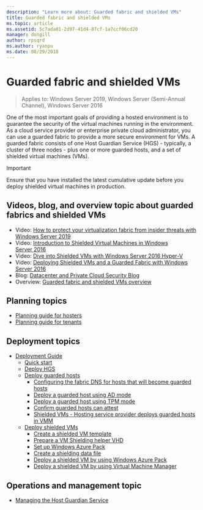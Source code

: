 ```yaml
---
description: "Learn more about: Guarded fabric and shielded VMs"
title: Guarded fabric and shielded VMs
ms.topic: article
ms.assetid: 5c7ada81-2d97-41d4-87cf-1a7ccf06cd20
manager: dongill
author: rpsqrd
ms.author: ryanpu
ms.date: 08/29/2018
---
```


# Guarded fabric and shielded VMs

>Applies to: Windows Server 2019, Windows Server (Semi-Annual Channel), Windows Server 2016

One of the most important goals of providing a hosted environment is to guarantee the security of the virtual machines running in the environment. As a cloud service provider or enterprise private cloud administrator, you can use a guarded fabric to provide a more secure environment for VMs. A guarded fabric consists of one Host Guardian Service (HGS) - typically, a cluster of three nodes - plus one or more guarded hosts, and a set of shielded virtual machines (VMs).

> [!IMPORTANT]
> Ensure that you have installed the latest cumulative update before you deploy shielded virtual machines in production.

## Videos, blog, and overview topic about guarded fabrics and shielded VMs

- Video: [How to protect your virtualization fabric from insider threats with Windows Server 2019](https://myignite.techcommunity.microsoft.com/sessions/64690)
- Video: [Introduction to Shielded Virtual Machines in Windows Server 2016](https://channel9.msdn.com/Shows/Mechanics/Introduction-to-Shielded-Virtual-Machines-in-Windows-Server-2016)
- Video: [Dive into Shielded VMs with Windows Server 2016 Hyper-V](https://channel9.msdn.com/events/Ignite/2016/BRK3124)
- Video: [Deploying Shielded VMs and a Guarded Fabric with Windows Server 2016](https://mva.microsoft.com/training-courses/deploying-shielded-vms-and-a-guarded-fabric-with-windows-server-2016-17131?l=WFLef7vUD_4604300474)
- Blog: [Datacenter and Private Cloud Security Blog](/archive/blogs/datacentersecurity/)
- Overview: [Guarded fabric and shielded VMs overview](Guarded-Fabric-and-Shielded-VMs.md)

## Planning topics

- [Planning guide for hosters](guarded-fabric-planning-for-hosters.md)
- [Planning guide for tenants](guarded-fabric-shielded-vm-planning-for-tenants.md)

## Deployment topics

- [Deployment Guide](guarded-fabric-deploying-hgs-overview.md)
    - [Quick start](guarded-fabric-deployment-overview.md)
    - [Deploy HGS](guarded-fabric-setting-up-the-host-guardian-service-hgs.md)
    - [Deploy guarded hosts](guarded-fabric-configure-hgs-with-authorized-hyper-v-hosts.md)
        - [Configuring the fabric DNS for hosts that will become guarded hosts](guarded-fabric-configuring-fabric-dns.md)
        - [Deploy a guarded host using AD mode](guarded-fabric-admin-trusted-attestation-creating-a-security-group.md)
        - [Deploy a guarded host using TPM mode](guarded-fabric-tpm-trusted-attestation-capturing-hardware.md)
        - [Confirm guarded hosts can attest](guarded-fabric-confirm-hosts-can-attest-successfully.md)
        - [Shielded VMs - Hosting service provider deploys guarded hosts in VMM](/system-center/vmm/guarded-deploy-host?view=sc-vmm-2019)
    - [Deploy shielded VMs](guarded-fabric-configuration-scenarios-for-shielded-vms-overview.md)
        - [Create a shielded VM template](guarded-fabric-create-a-shielded-vm-template.md)
        - [Prepare a VM Shielding helper VHD](guarded-fabric-vm-shielding-helper-vhd.md)
        - [Set up Windows Azure Pack](guarded-fabric-hoster-sets-up-windows-azure-pack.md)
        - [Create a shielding data file](guarded-fabric-tenant-creates-shielding-data.md)
        - [Deploy a shielded VM by using Windows Azure Pack](guarded-fabric-shielded-vm-windows-azure-pack.md)
        - [Deploy a shielded VM by using Virtual Machine Manager](guarded-fabric-tenant-deploys-shielded-vm-using-vmm.md)

## Operations and management topic

- [Managing the Host Guardian Service](guarded-fabric-manage-hgs.md)

